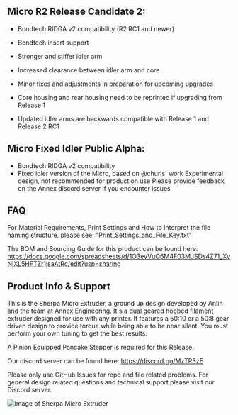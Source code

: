 
## Micro R2 Release Candidate 2:
+ Bondtech RIDGA v2 compatibility (R2 RC1 and newer)
+ Bondtech insert support
+ Stronger and stiffer idler arm
+ Increased clearance between idler arm and core
+ Minor fixes and adjustments in preparation for upcoming upgrades

+ Core housing and rear housing need to be reprinted if upgrading from Release 1
+ Updated idler arms are backwards compatible with Release 1 and Release 2 RC1

## Micro Fixed Idler Public Alpha:
+ Bondtech RIDGA v2 compatibility
+ Fixed idler version of the Micro, based on @churls' work
Experimental design, not recommended for production use
Please provide feedback on the Annex discord server if you encounter issues

## FAQ
For Material Requirements, Print Settings and How to Interpret the file naming structure, please see: "Print_Settings_and_File_Key.txt"

The BOM and Sourcing Guide for this product can be found here: https://docs.google.com/spreadsheets/d/1O3eyVuQ6M4F03MJSDs4Z71_XyNjXL5HFTZr1jsaAtRc/edit?usp=sharing

## Product Info & Support
This is the Sherpa Micro Extruder, a ground up design developed by Anlin and the team at Annex Engineering. It's a dual geared hobbed filament extruder designed for use with any printer. It features a 50:10 or a 50:8 gear driven design to provide torque while being able to be near silent. You must perform your own tuning to get the best results.

A Pinion Equipped Pancake Stepper is required for this Release.

Our discord server can be found here: https://discord.gg/MzTR3zE

Please only use GitHub Issues for repo and file related problems. For general design related questions and technical support please visit our Discord server.

![Image of Sherpa Micro Extruder](/Images/sherpa_micro_pr.jpg?raw=true)
